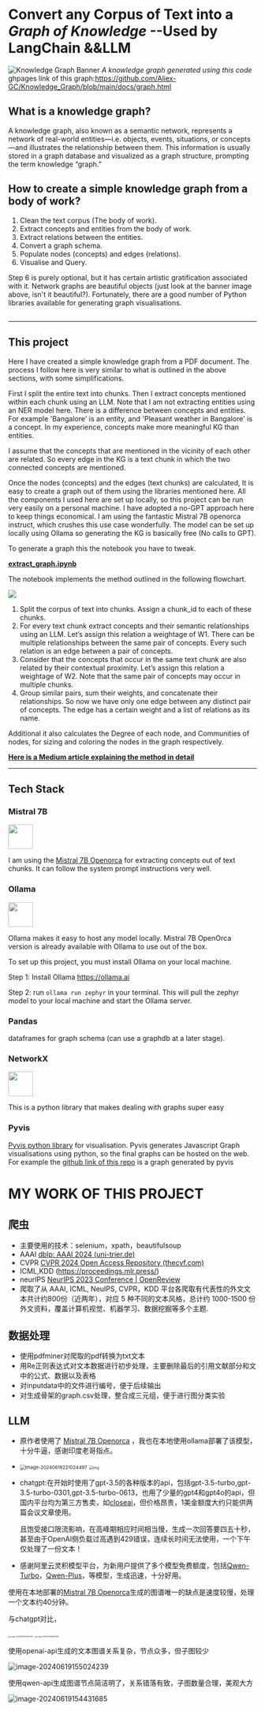 # Convert any Corpus of Text into a *Graph of Knowledge*           --Used by LangChain &&LLM



![Knowledge Graph Banner](./assets1/KG_banner.png)
*A knowledge graph generated using this code* 
ghpages link of this graph:https://github.com/Aliex-GC/Knowledge_Graph/blob/main/docs/graph.html


## What is a knowledge graph?
A knowledge graph, also known as a semantic network, represents a network of real-world entities—i.e. objects, events, situations, or concepts—and illustrates the relationship between them. This information is usually stored in a graph database and visualized as a graph structure, prompting the term knowledge “graph.”

## How to create a simple knowledge graph from a body of work?
1. Clean the text corpus (The body of work).
2. Extract concepts and entities from the body of work.
3. Extract relations between the entities. 
4. Convert a graph schema. 
5. Populate nodes (concepts) and edges (relations).
6. Visualise and Query. 

Step 6 is purely optional, but it has certain artistic gratification associated with it. Network graphs are beautiful objects (just look at the banner image above, isn't it beautiful?). Fortunately, there are a good number of Python libraries available for generating graph visualisations. 

## 
---

## This project
Here I have created a simple knowledge graph from a PDF document. The process I follow here is very similar to what is outlined in the above sections, with some simplifications.

First I split the entire text into chunks. Then I extract concepts mentioned within each chunk using an LLM. Note that I am not extracting entities using an NER model here. There is a difference between concepts and entities. For example 'Bangalore' is an entity, and 'Pleasant weather in Bangalore' is a concept. In my experience, concepts make more meaningful KG than entities.

I assume that the concepts that are mentioned in the vicinity of each other are related. So every edge in the KG is a text chunk in which the two connected concepts are mentioned.

Once the nodes (concepts) and the edges (text chunks) are calculated, It is easy to create a graph out of them using the libraries mentioned here.
All the components I used here are set up locally, so this project can be run very easily on a personal machine. I have adopted a no-GPT approach here to keep things economical. I am using the fantastic Mistral 7B openorca instruct, which crushes this use case wonderfully. The model can be set up locally using Ollama so generating the KG is basically free (No calls to GPT).

To generate a graph this the notebook you have to tweak. 

**[extract_graph.ipynb](https://github.com/Aliex-GC/Knowledge_Graph/blob/main/extract_graph.ipynb)**

The notebook implements the method outlined in the following flowchart. 

<img src="./assets/Method.png"/>

1. Split the corpus of text into chunks. Assign a chunk_id to each of these chunks.
2. For every text chunk extract concepts and their semantic relationships using an LLM. Let’s assign this relation a weightage of W1. There can be multiple relationships between the same pair of concepts. Every such relation is an edge between a pair of concepts.
3. Consider that the concepts that occur in the same text chunk are also related by their contextual proximity. Let’s assign this relation a weightage of W2. Note that the same pair of concepts may occur in multiple chunks.
4. Group similar pairs, sum their weights, and concatenate their relationships. So now we have only one edge between any distinct pair of concepts. The edge has a certain weight and a list of relations as its name.

Additional it also calculates the Degree of each node, and Communities of nodes, for sizing and coloring the nodes in the graph respectively. 


**[Here is a Medium article explaining the method in detail ](https://medium.com/towards-data-science/how-to-convert-any-text-into-a-graph-of-concepts-110844f22a1a)**



---
## Tech Stack

### Mistral 7B
<a href="https://mistral.ai/news/announcing-mistral-7b/"><img src="https://mistral.ai/images/logo_hubc88c4ece131b91c7cb753f40e9e1cc5_2589_256x0_resize_q97_h2_lanczos_3.webp" height=50 /></a>

I am using the [Mistral 7B Openorca](https://huggingface.co/Open-Orca/Mistral-7B-OpenOrca) for extracting concepts out of text chunks. It can follow the system prompt instructions very well. 

### Ollama
<a href="https://ollama.ai"><img src='https://github.com/jmorganca/ollama/assets/3325447/0d0b44e2-8f4a-4e99-9b52-a5c1c741c8f7 ' height='50'/></a>

Ollama makes it easy to host any model locally. Mistral 7B OpenOrca version is already available with Ollama to use out of the box. 

To set up this project, you must install Ollama on your local machine. 

Step 1: Install Ollama https://ollama.ai

Step 2: run `ollama run zephyr` in your terminal. This will pull the zephyr model to your local machine and start the Ollama server.

### Pandas 
dataframes for graph schema (can use a graphdb at a later stage).

### NetworkX 
<a href="https://networkx.org"><img src="https://networkx.org/_static/networkx_logo.svg" height=50 /><a/>

This is a python library that makes dealing with graphs super easy

### Pyvis
[Pyvis python library](https://github.com/WestHealth/pyvis/tree/master) for visualisation. Pyvis generates Javascript Graph visualisations using python, so the final graphs can be hosted on the web. For example the [github link of this repo](https://rahulnyk.github.io/knowledge_graph/) is a graph generated by pyvis


# MY WORK OF THIS PROJECT
## 爬虫

* 主要使用的技术：selenium，xpath，beautifulsoup
* AAAI   [dblp: AAAI 2024 (uni-trier.de)](https://dblp.uni-trier.de/db/conf/aaai/aaai2024.html)
* CVPR   [CVPR 2024 Open Access Repository (thecvf.com)](https://openaccess.thecvf.com/CVPR2024?day=all)
* ICML,KDD    (https://proceedings.mlr.press/)
* neurlPS     [NeurIPS 2023 Conference | OpenReview](https://openreview.net/group?id=NeurIPS.cc/2023/Conference#tab-accept-oral)
* 爬取了从 AAAI, ICML, NeuIPS, CVPR，KDD 平台各爬取有代表性的外文文本共计约800份（近两年），对应 5 种不同的文本风格，总计约 1000-1500 份外文资料，覆盖计算机视觉、机器学习、数据挖掘等多个主题.

## 数据处理

* 使用pdfminer对爬取的pdf转换为txt文本
* 用Re正则表达式对文本数据进行初步处理，主要删除最后的引用文献部分和文中的公式、数据以及表格
* 对inputdata中的文件进行编号，便于后续输出
* 对生成骨架的graph.csv处理，整合成三元组，便于进行图分类实验

## LLM

* 原作者使用了 [Mistral 7B Openorca](https://huggingface.co/Open-Orca/Mistral-7B-OpenOrca) ，我也在本地使用ollama部署了该模型，十分牛逼，感谢印度老哥指点。

* <img src="./assets1/image-20240619221024497.png" alt="image-20240619221024497" style="zoom: 67%;" />

  <img src="./assets1/d1da0b5731c69570d55aba37de6dacc3.png" alt="img" style="zoom:50%;" />

* chatgpt:在开始时使用了gpt-3.5的各种版本的api，包括gpt-3.5-turbo,gpt-3.5-turbo-0301,gpt-3.5-turbo-0613，也用了少量的gpt4和gpt4o的api，但国内平台均为第三方售卖，如[closeai](https://www.closeai-asia.com/)，但价格昂贵，1美金额度大约只能供两篇会议文章使用。

  且饱受接口限流影响，在高峰期相应时间相当慢，生成一次回答要四五十秒，甚至由于OpenAI侧负载过高遇到429错误，连续长时间无法使用，一个下午仅处理了一份文本！

* 感谢阿里云灵积模型平台，为新用户提供了多个模型免费额度，包括[Qwen-Turbo](https://help.aliyun.com/document_detail/2786271.html)，[Qwen-Plus](https://help.aliyun.com/document_detail/2786271.html)，等模型，生成迅速，十分好用。



使用在本地部署的[Mistral 7B Openorca](https://huggingface.co/Open-Orca/Mistral-7B-OpenOrca)生成的图谱唯一的缺点是速度较慢，处理一个文本约40分钟。



与chatgpt对比，

<img src="./assets1/image-20240619221600144.png" alt="image-20240619221600144" style="zoom:25%;" />
<img src="./assets1/image-20240619221811116.png" alt="image-20240619221811116" style="zoom:25%;" />


使用openai-api生成的文本图谱关系复杂，节点众多，但子图较少

![image-20240619155024239](./assets1/image-20240619155024239.png)



使用qwen-api生成图谱节点简洁明了，关系错落有致，子图数量合理，美观大方

![image-20240619154431685](./assets1/image-20240619154431685.png)

